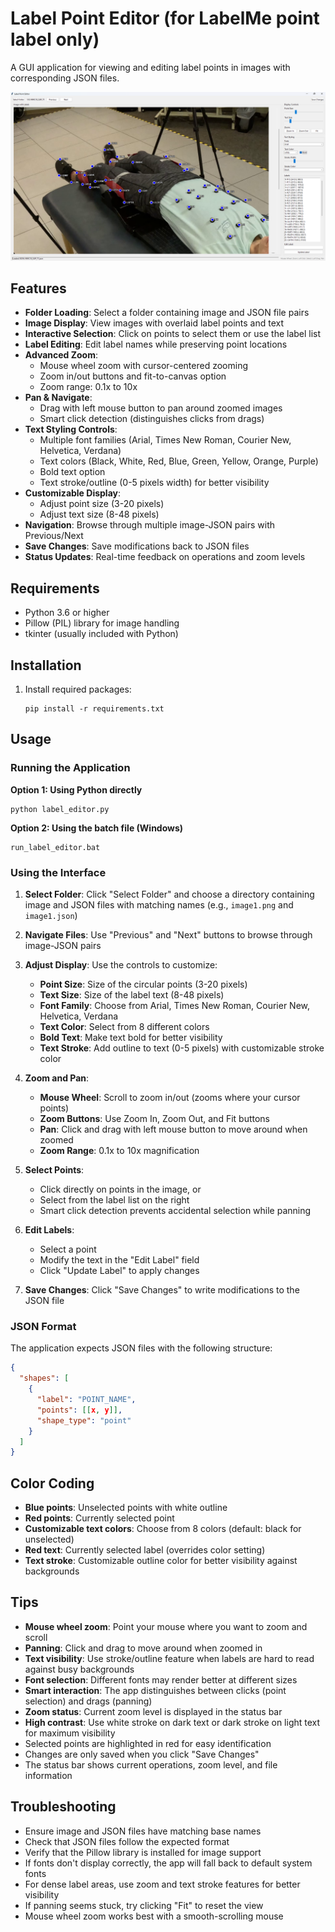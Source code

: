 # Label Point Editor (for LabelMe point label only)

A GUI application for viewing and editing label points in images with corresponding JSON files.

![GUI Screenshot](media/GUI.png)

## Features

- **Folder Loading**: Select a folder containing image and JSON file pairs
- **Image Display**: View images with overlaid label points and text
- **Interactive Selection**: Click on points to select them or use the label list
- **Label Editing**: Edit label names while preserving point locations
- **Advanced Zoom**: 
  - Mouse wheel zoom with cursor-centered zooming
  - Zoom in/out buttons and fit-to-canvas option
  - Zoom range: 0.1x to 10x
- **Pan & Navigate**: 
  - Drag with left mouse button to pan around zoomed images
  - Smart click detection (distinguishes clicks from drags)
- **Text Styling Controls**:
  - Multiple font families (Arial, Times New Roman, Courier New, Helvetica, Verdana)
  - Text colors (Black, White, Red, Blue, Green, Yellow, Orange, Purple)
  - Bold text option
  - Text stroke/outline (0-5 pixels width) for better visibility
- **Customizable Display**: 
  - Adjust point size (3-20 pixels)
  - Adjust text size (8-48 pixels)
- **Navigation**: Browse through multiple image-JSON pairs with Previous/Next
- **Save Changes**: Save modifications back to JSON files
- **Status Updates**: Real-time feedback on operations and zoom levels

## Requirements

- Python 3.6 or higher
- Pillow (PIL) library for image handling
- tkinter (usually included with Python)

## Installation

1. Install required packages:
   ```
   pip install -r requirements.txt
   ```

## Usage

### Running the Application

**Option 1: Using Python directly**
```
python label_editor.py
```

**Option 2: Using the batch file (Windows)**
```
run_label_editor.bat
```

### Using the Interface

1. **Select Folder**: Click "Select Folder" and choose a directory containing image and JSON files with matching names (e.g., `image1.png` and `image1.json`)

2. **Navigate Files**: Use "Previous" and "Next" buttons to browse through image-JSON pairs

3. **Adjust Display**: Use the controls to customize:
   - **Point Size**: Size of the circular points (3-20 pixels)
   - **Text Size**: Size of the label text (8-48 pixels)
   - **Font Family**: Choose from Arial, Times New Roman, Courier New, Helvetica, Verdana
   - **Text Color**: Select from 8 different colors
   - **Bold Text**: Make text bold for better visibility
   - **Text Stroke**: Add outline to text (0-5 pixels) with customizable stroke color

4. **Zoom and Pan**:
   - **Mouse Wheel**: Scroll to zoom in/out (zooms where your cursor points)
   - **Zoom Buttons**: Use Zoom In, Zoom Out, and Fit buttons
   - **Pan**: Click and drag with left mouse button to move around when zoomed
   - **Zoom Range**: 0.1x to 10x magnification

5. **Select Points**: 
   - Click directly on points in the image, or
   - Select from the label list on the right
   - Smart click detection prevents accidental selection while panning

6. **Edit Labels**:
   - Select a point
   - Modify the text in the "Edit Label" field
   - Click "Update Label" to apply changes

7. **Save Changes**: Click "Save Changes" to write modifications to the JSON file

### JSON Format

The application expects JSON files with the following structure:
```json
{
  "shapes": [
    {
      "label": "POINT_NAME",
      "points": [[x, y]],
      "shape_type": "point"
    }
  ]
}
```

## Color Coding

- **Blue points**: Unselected points with white outline
- **Red points**: Currently selected point
- **Customizable text colors**: Choose from 8 colors (default: black for unselected)
- **Red text**: Currently selected label (overrides color setting)
- **Text stroke**: Customizable outline color for better visibility against backgrounds

## Tips

- **Mouse wheel zoom**: Point your mouse where you want to zoom and scroll
- **Panning**: Click and drag to move around when zoomed in
- **Text visibility**: Use stroke/outline feature when labels are hard to read against busy backgrounds
- **Font selection**: Different fonts may render better at different sizes
- **Smart interaction**: The app distinguishes between clicks (point selection) and drags (panning)
- **Zoom status**: Current zoom level is displayed in the status bar
- **High contrast**: Use white stroke on dark text or dark stroke on light text for maximum visibility
- Selected points are highlighted in red for easy identification
- Changes are only saved when you click "Save Changes"
- The status bar shows current operations, zoom level, and file information

## Troubleshooting

- Ensure image and JSON files have matching base names
- Check that JSON files follow the expected format
- Verify that the Pillow library is installed for image support
- If fonts don't display correctly, the app will fall back to default system fonts
- For dense label areas, use zoom and text stroke features for better visibility
- If panning seems stuck, try clicking "Fit" to reset the view
- Mouse wheel zoom works best with a smooth-scrolling mouse
